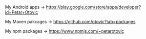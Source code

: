 My Android apps -> https://play.google.com/store/apps/developer?id=Petar+Otovic

My Maven pakcages -> https://github.com/otovic?tab=packages

My npm packages -> 
https://www.npmjs.com/~petarotovic
